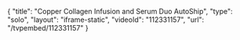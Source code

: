 {
    "title": "Copper Collagen Infusion and Serum Duo  AutoShip",
    "type": "solo",
    "layout": "iframe-static",
    "videoId": "112331157",
    "url": "\/tvpembed\/112331157"
}